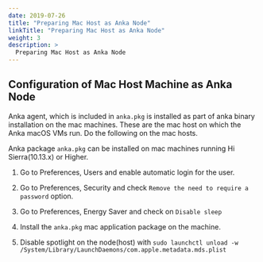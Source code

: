 ```yaml
---
date: 2019-07-26
title: "Preparing Mac Host as Anka Node"
linkTitle: "Preparing Mac Host as Anka Node"
weight: 3
description: >
  Preparing Mac Host as Anka Node
---
```

[//]: # (TODO: split this into files)


## Configuration of Mac Host Machine as Anka Node

Anka agent, which is included in `anka.pkg` is installed as part of anka binary installation on the mac machines. These are the mac host on which the Anka macOS VMs run. Do the following on the mac hosts.

Anka package `anka.pkg` can be installed on mac machines running Hi Sierra(10.13.x) or Higher.

1. Go to Preferences, Users and enable automatic login for the user.

2. Go to Preferences, Security and check `Remove the need to require a password` option.

3. Go to Preferences, Energy Saver and check on `Disable sleep`

4. Install the `anka.pkg` mac application package on the machine.

5. Disable spotlight on the node(host) with `sudo launchctl unload -w /System/Library/LaunchDaemons/com.apple.metadata.mds.plist`


